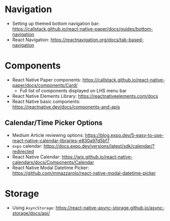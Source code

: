 # Navigation
- Setting up themed bottom navigation bar: https://callstack.github.io/react-native-paper/docs/guides/bottom-navigation
- React Navigation: https://reactnavigation.org/docs/tab-based-navigation

# Components
- React Native Paper components: https://callstack.github.io/react-native-paper/docs/components/Card/
  - Full list of components displayed on LHS menu bar
- React Native Elements Library: https://reactnativeelements.com/docs
- React Native basic components: https://reactnative.dev/docs/components-and-apis
## Calendar/Time Picker Options
- Medium Article reviewing options: https://blog.expo.dev/5-easy-to-use-react-native-calendar-libraries-e830a97d5bf7
- `expo` calendar: https://docs.expo.dev/versions/latest/sdk/calendar/?redirected
- React Native Calendar: https://wix.github.io/react-native-calendars/docs/Components/Calendar
- React Native Modal Datetime Picker: https://github.com/mmazzarolo/react-native-modal-datetime-picker

# Storage
- Using `AsyncStorage`: https://react-native-async-storage.github.io/async-storage/docs/api/
